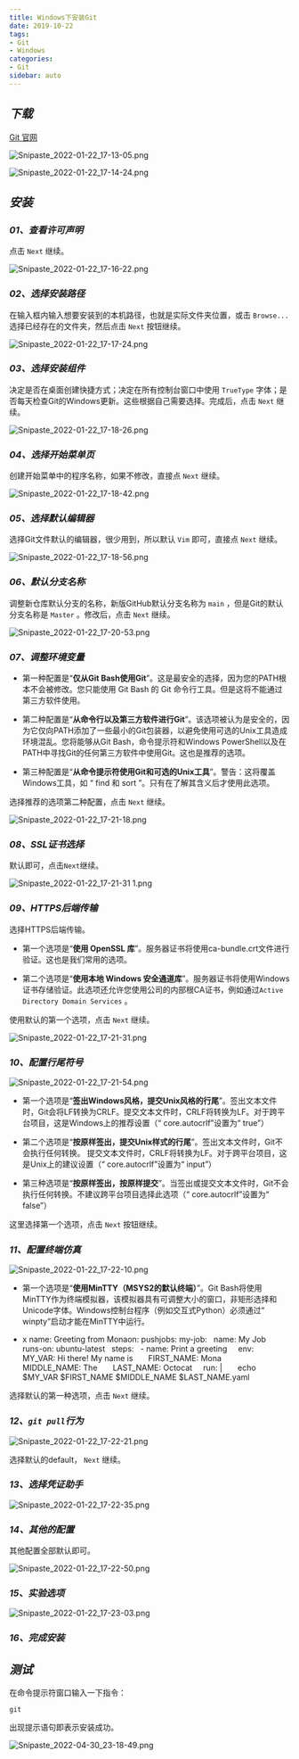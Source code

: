 ```yaml
---
title: Windows下安装Git
date: 2019-10-22
tags:
- Git
- Windows
categories:
- Git
sidebar: auto
---
```


## ***下载***

[Git 官网](https://git-scm.com/)

![Snipaste_2022-01-22_17-13-05.png](https://s2.loli.net/2022/05/13/9AZkCKIh7liaqeg.png)

![Snipaste_2022-01-22_17-14-24.png](https://s2.loli.net/2022/05/13/XgETPV6BziHZjyb.png)

## ***安装***

### ***01、查看许可声明***

点击 `Next` 继续。

![Snipaste_2022-01-22_17-16-22.png](https://s2.loli.net/2022/05/13/QN7HtORgr8WbJMx.png)

### ***02、选择安装路径***

在输入框内输入想要安装到的本机路径，也就是实际文件夹位置，或击 `Browse...` 选择已经存在的文件夹，然后点击 `Next` 按钮继续。

![Snipaste_2022-01-22_17-17-24.png](https://s2.loli.net/2022/05/13/SlMiNE9kReK8c1v.png)

### ***03、选择安装组件***

决定是否在桌面创建快捷方式；决定在所有控制台窗口中使用 `TrueType` 字体；是否每天检查Git的Windows更新。这些根据自己需要选择。完成后，点击 `Next` 继续。

![Snipaste_2022-01-22_17-18-26.png](https://s2.loli.net/2022/05/13/UIhb3GYvgWS9AsD.png)

### ***04、选择开始菜单页***

创建开始菜单中的程序名称，如果不修改，直接点 `Next` 继续。

![Snipaste_2022-01-22_17-18-42.png](https://s2.loli.net/2022/05/13/d7SVtJBKwsjZh2f.png)

### ***05、选择默认编辑器***

选择Git文件默认的编辑器，很少用到，所以默认 `Vim` 即可，直接点 `Next` 继续。

![Snipaste_2022-01-22_17-18-56.png](https://s2.loli.net/2022/05/13/ykmJHgshZCAGMcp.png)

### ***06、默认分支名称***

调整新仓库默认分支的名称，新版GitHub默认分支名称为 `main` ，但是Git的默认分支名称是 `Master` 。修改后，点击 `Next` 继续。

![Snipaste_2022-01-22_17-20-53.png](https://s2.loli.net/2022/05/13/x5UR6SgNhivPDIY.png)

### ***07、调整环境变量***

- 第一种配置是“**仅从Git Bash使用Git**”。这是最安全的选择，因为您的PATH根本不会被修改。您只能使用 Git Bash 的 Git 命令行工具。但是这将不能通过第三方软件使用。

- 第二种配置是“**从命令行以及第三方软件进行Git**”。该选项被认为是安全的，因为它仅向PATH添加了一些最小的Git包装器，以避免使用可选的Unix工具造成环境混乱。您将能够从Git Bash，命令提示符和Windows PowerShell以及在PATH中寻找Git的任何第三方软件中使用Git。这也是推荐的选项。

- 第三种配置是“**从命令提示符使用Git和可选的Unix工具**”。警告：这将覆盖Windows工具，如 “ find 和 sort ”。只有在了解其含义后才使用此选项。

选择推荐的选项第二种配置，点击 `Next` 继续。

![Snipaste_2022-01-22_17-21-18.png](https://s2.loli.net/2022/05/13/or8uWbCZ6TPvQid.png)

### ***08、SSL证书选择***

默认即可，点击`Next`继续。

![Snipaste_2022-01-22_17-21-31 1.png](https://s2.loli.net/2022/05/13/uRiD5z2NUk9EAb4.png)

### ***09、HTTPS后端传输***

选择HTTPS后端传输。
- 第一个选项是“**使用 OpenSSL 库**”。服务器证书将使用ca-bundle.crt文件进行验证。这也是我们常用的选项。

- 第二个选项是“**使用本地 Windows 安全通道库**”。服务器证书将使用Windows证书存储验证。此选项还允许您使用公司的内部根CA证书，例如通过`Active Directory Domain Services` 。

使用默认的第一个选项，点击 `Next` 继续。



![Snipaste_2022-01-22_17-21-31.png](https://s2.loli.net/2022/05/13/uUX8rIgYOhopsMq.png)

### ***10、配置行尾符号***

![Snipaste_2022-01-22_17-21-54.png](https://s2.loli.net/2022/05/13/Ti3V9GfaqxSDtoF.png)

- 第一个选项是“**签出Windows风格，提交Unix风格的行尾**”。签出文本文件时，Git会将LF转换为CRLF。提交文本文件时，CRLF将转换为LF。对于跨平台项目，这是Windows上的推荐设置（“ core.autocrlf”设置为“ true”）

- 第二个选项是“**按原样签出，提交Unix样式的行尾**”。签出文本文件时，Git不会执行任何转换。 提交文本文件时，CRLF将转换为LF。对于跨平台项目，这是Unix上的建议设置（“ core.autocrlf”设置为“ input”）

- 第三种选项是“**按原样签出，按原样提交**”。当签出或提交文本文件时，Git不会执行任何转换。不建议跨平台项目选择此选项（“ core.autocrlf”设置为“ false”）

这里选择第一个选项，点击 `Next` 按钮继续。

### ***11、配置终端仿真***

![Snipaste_2022-01-22_17-22-10.png](https://s2.loli.net/2022/05/13/y7pzsuwWnX6F91P.png)

- 第一个选项是“**使用MinTTY（MSYS2的默认终端）**”。Git Bash将使用MinTTY作为终端模拟器，该模拟器具有可调整大小的窗口，非矩形选择和Unicode字体。Windows控制台程序（例如交互式Python）必须通过“ winpty”启动才能在MinTTY中运行。

- x name: Greeting from Monaon: push​jobs:  my-job:    name: My Job    runs-on: ubuntu-latest    steps:    - name: Print a greeting      env:        MY_VAR: Hi there! My name is        FIRST_NAME: Mona        MIDDLE_NAME: The        LAST_NAME: Octocat      run: |        echo $MY_VAR $FIRST_NAME $MIDDLE_NAME $LAST_NAME.yaml

选择默认的第一种选项，点击 `Next` 继续。

### ***12、`git pull`行为***

![Snipaste_2022-01-22_17-22-21.png](https://s2.loli.net/2022/05/13/JEgQCwGcFiTVSO2.png)

选择默认的default， `Next` 继续。

### ***13、选择凭证助手***

![Snipaste_2022-01-22_17-22-35.png](https://s2.loli.net/2022/05/13/j8JCSDIV4ANgmLO.png)

### ***14、其他的配置***

其他配置全部默认即可。

![Snipaste_2022-01-22_17-22-50.png](https://s2.loli.net/2022/05/13/U5xCMKlh2Iie4z1.png)

### ***15、实验选项***

![Snipaste_2022-01-22_17-23-03.png](https://s2.loli.net/2022/05/13/laoqD2u4PiRIBwY.png)

### ***16、完成安装***

## ***测试***

在命令提示符窗口输入一下指令：

```shell
git
```

出现提示语句即表示安装成功。

![Snipaste_2022-04-30_23-18-49.png](https://s2.loli.net/2022/05/08/b5rITGnFzoaSyOp.png)
